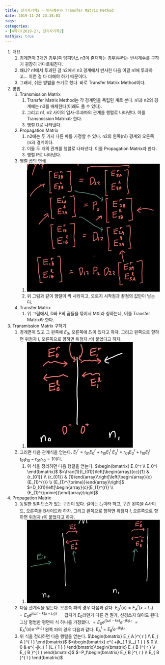 ```yaml
---
title: 전기자기학2 - 반사계수와 Transfer Matrix Method
date: 2019-11-24 23:38:03
tags:
categories:
- [4학기(2019-2), 전기자기학2]
mathjax: true
---
```


1. 개요
    1. 경계면이 3개인 경우(즉 임피던스 n3이 존재하는 경우)부터는 반사계수를 구하기 굉장히 까다로워진다.
    1. 왜냐? n1에서 투과된 걸 n2에서 n3 경계에서 반사한 다음 이걸 n1에 투과하고... 이런 걸 다 더해야 하기 때문이다.
    1. 그래서, 쉬운 방법을 쓰기로 했다. 바로 Transfer Matrix Method이다.
1. 방법
    1. Transmission Matrix
        1. Transfer Matrix Method는 각 경계면을 독립된 계로 본다. n1과 n2의 경계에는 n3를 배제한다(이래도 풀 수 있다).
        1. 그리고 n1, n2 사이의 입사-투과파의 관계를 행렬로 나타낸다. 이를 Transmission Matrix라 한다.
        1. 행렬 D로 나타낸다.
    1. Propagation Matrix
        1. n2에는 두 가지 다른 파를 가정할 수 있다. n2의 왼쪽(n1) 경계와 오른쪽(n3) 경계이다.
        1. 이들 두 개의 관계를 행렬로 나타낸다. 이를 Propagation Matrix라 한다.
        1. 행렬 P로 나타낸다.
    1. 행렬 곱의 연쇄
        1. ![](/images/전기자기학2/행렬곱_연쇄.jpg)
        1. 위 그림과 같이 행렬이 싹 사라지고, 오로지 시작점과 끝점의 값만이 남는다.
    1. Transfer Matrix
        1. 위 그림에서, D와 P의 곱들을 묶어서 M이라 칭하는데, 이를 Transfer Matrix라 한다.
1. Transmission Matrix 구하기
    1. 경계면이 있고 그 왼쪽에 $E_0$, 오른쪽에 $E_1$이 있다고 하자.
    그리고 왼쪽으로 향하면 위첨자 $l$, 오른쪽으로 향하면 위첨자 $r$이 붙었다고 하자.
        1. ![](/images/전기자기학2/경계면.jpg)
    1. 그러면 다음 관계식을 얻는다.
    $E_1^r = t_{01}E_0^r+r_{10}E_1^l$
    $E_0^l=r_{01}E_0^r+t_{10}E_1^l$
    $\quad t_{01}t_{10}-r_{01}r_{10}=1$이다.
        1. 위 식을 정리하면 다음 행렬을 얻는다.
        $\begin{bmatrix}  E_0^r \\  E_0^l  \end{bmatrix}$
        $=\frac{1}{t_{01}}\left[\begin{array}{cc}{1} & {r_{01}} \\ {r_{01}} & {1}\end{array}\right]\left[\begin{array}{c}{E_{1}^{r}} \\ {E_{1}^{\prime}}\end{array}\right]$
        $=D_{01}\left[\begin{array}{c}{E_{1}^{r}} \\ {E_{1}^{\prime}}\end{array}\right]$
1. Propagation Matrix
    1. 동일한 임피던스가 있는 구간이 있다. 길이는 $L_1$이라 하고, 구간 왼쪽을 A사이드, 오른쪽을 B사이드라 하자.
    그리고 왼쪽으로 향하면 위첨자 $l$, 오른쪽으로 향하면 위첨자 $r$이 붙었다고 하자.
        1. ![](/images/전기자기학2/동일_임피던스_구간.jpg)
    1. 다음 관계식을 얻는다.
    오른쪽 파의 경우 다음과 같다.
    $E_B^r(x)=E_A^r(x+L_1)$
    $=E_0e^{j(\omega t-k(x+L_1))}$
    $\quad$ 갑자기 $E_0$라던가 다른 건 뭔가, 신경쓰지 않아도 된다. 그냥 평범한 평면파 식 하나를 가정했다.
    $=E_0e^{j(\omega t-kx)}e^{-jk_1L_1}$
    $=E_A^r(x)e^{-jk_1L_1}$
    왼쪽 파의 경우 다음과 같다.
    $E_A^l=E_B^le^{-jk_1L_1}$    
    1. 위 식을 정리하면 다음 행렬을 얻는다.
    $\begin{bmatrix} E_{ A }^{ r } \\ E_{ A }^{ l } \end{bmatrix}$
    $=\begin{bmatrix} e^{ +jk_{ 1 }L_{ 1 } } & 0 \\ 0 & e^{ -jk_{ 1 }L_{ 1 } } \end{bmatrix}\begin{bmatrix} E_{ B }^{ r } \\ E_{ B }^{ l } \end{bmatrix}$
    $=P_1\begin{bmatrix} E_{ B }^{ r } \\ E_{ B }^{ l } \end{bmatrix}$
